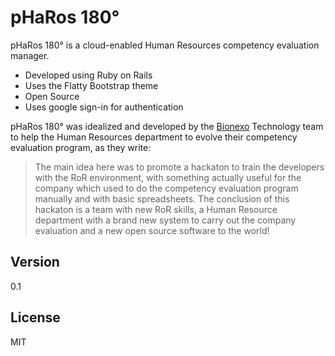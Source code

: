 pHaRos 180&deg;
=========

pHaRos 180&deg; is a cloud-enabled Human Resources competency evaluation manager.

  - Developed using Ruby on Rails
  - Uses the Flatty Bootstrap theme
  - Open Source
  - Uses google sign-in for authentication

pHaRos 180&deg; was idealized and developed by the [Bionexo] Technology team to help the Human Resources department to evolve their competency evaluation program, as they write:

> The main idea here was to promote a hackaton to train the developers with the RoR environment, with something actually useful for the company which used to do the competency evaluation program manually and with basic spreadsheets.
> The conclusion of this hackaton is a team with new RoR skills, a Human Resource department with a brand new system to carry out the company evaluation and a new open source software to the world!


Version
----

0.1

License
----

MIT

[Bionexo]:http://bionexo.com/

    
